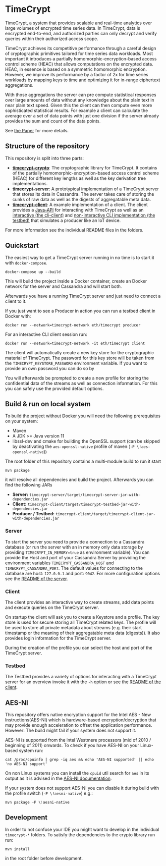 # TimeCrypt

TimeCrypt, a system that provides scalable and real-time analytics over large volumes of encrypted time series data.
In TimeCrypt, data is encrypted end-to-end, and authorized parties can only decrypt and verify queries within their authorized access scope.

TimeCrypt achieves its competitive performance through a careful design of cryptographic primitives tailored for time series data workloads.
Most important it introduces a partially homomorphic-encryption-based access control scheme (HEAC) that allows computations on the encrypted data.
HEAC, in essence is based on a symmetric homomorphic encryption.
However, we improve its performance by a factor of 2x for time series workloads by mapping keys to time and optimizing it for in-range ciphertext aggregations.

With those aggregations the server can pre compute statistical responses over large amounts of data without any knowledge about the plain text in near plain text speed.
Given this the client can then compute even more sophisticated statistical results.
For example a client can calculate the average over a set of data points with just one division if the server already provides the sum and count of the data points.

See [the Paper](https://www.usenix.org/system/files/nsdi20-paper-burkhalter.pdf) for more details.

## Structure of the repository
This repository is split into three parts:
- [**timecrypt-crypto**](timecrypt-crypto/README.md): The cryptographic library for TimeCrypt. It contains of the partially homomorphic-encryption-based access control scheme (HEAC) for different key lengths as well as the key derivation tree implementations.
- [**timecrypt-server**](timecrypt-server/README.md): A prototypical implementation of a TimeCrypt server that stores its data in Cassandra. The server takes care of storing the cunks of raw data as well as the digests of aggregatable meta data.
- [**timecrypt-client**](timecrypt-client/README.md): A example implementation of a client. The client provides a [Java-API](timecrypt-client/src/main/java/ch/ethz/dsg/timecrypt/TimeCryptClient.java) for interacting with TimeCrypt as well as an [interactive (the cli-client)](timecrypt-client/src/main/java/ch/ethz/dsg/timecrypt/CliClient.java) and [non-interactive CLI implementation (the testbed)](timecrypt-client/src/main/java/ch/ethz/dsg/timecrypt/TestBed.java) that simulates a producer like an IoT device.

For more information see the individual README files in the folders.

## Quickstart
The easiest way to get a TimeCrypt server running in no time is to start it with `docker-compose`.

```
docker-compose up --build
```

This will build the project inside a Docker container, create an Docker network for the server and Cassandra and will start both.

Afterwards you have a running TimeCrypt server and just need to connect a client to it.

If you just want to see a Producer in action you can run a testbed client in Docker with:

```
docker run --network=timecrypt-network eth/timecrypt producer
```

For an interactive CLI client session run:
```
docker run --network=timecrypt-network -it eth/timecrypt client
```

The client will automatically create a new key store for the cryptographic material of TimeCrypt. The password for this key store will be taken from the `TIMECRYPT_KEYSTORE_PASSWORD` environment variable. If you want to provide an own password you can do so by

You will afterwards be prompted to create a new profile for storing the confidential data of the streams as well as connection information. For this you can safely use the provided default options.

## Build & run on local system
To build the project without Docker you will need the following prerequisites on your system:
- Maven
- A JDK >= Java version 11
- libssl-dev and cmake for building the OpenSSL support (can be skipped by deactivating the `aes-openssl-native` profile of maven (`-P \!aes-openssl-native`))

The root folder of this repository contains a multi-module build to run it start
```
mvn package
```
it will resolve all dependencies and build the project. Afterwards you can find the following JARs
 - **Server:** `timecrypt-server/target/timecrypt-server-jar-with-dependencies.jar`
 - **Client:** `timecrypt-client/target/timecrypt-testbed-jar-with-dependencies.jar`
 - **Producer / Testbed:** `timecrypt-client/target/timecrypt-client-jar-with-dependencies.jar`

### Server
To start the server you need to provide a connection to a Cassandra database (or run the server with an in memory only data storage by providing `TIMECRYPT_IN_MEMORY=true` as environment variable).
You can provide the Host and port of your Cassandra Server by providing the environment variables `TIMECRYPT_CASSANDRA_HOST` and `TIMECRYPT_CASSANDRA_PORT`. The default values for connecting to the database are host: `127.0.0.1` and port: `9042`. For more configuration options see the [README of the server](timecrypt-server/README.md).

### Client
The client provides an interactive way to create streams, add data points and execute queries on the TimeCrypt server.

On startup the client will ask you to create a Keystore and a profile.
The key store is used for secure storing all TimeCrypt related keys.
The profile will be used to store all private metadata about streams (e.g. their start timestamp or the meaning of their aggregatable meta data (digests)).
It also provides login information for the TimeCrypt server.

During the creation of the profile you can select the host and port of the TimeCrypt server.

### Testbed
The Testbed provides a variety of options for interacting with a TimeCrypt server for an overview invoke it with the `-h` option or see the [README of the client](timecrypt-client/README.md).

## AES-NI
This repository offers native encryption support for the Intel AES - New Instructions(AES-NI) which is hardware-based encryption/decryption that may provide enough acceleration to offset the application performance. However: The build might fail if your system does not support it.

AES-NI is supported from the Intel Westmere processors (mid of 2010 / beginning of 2011) onwards.
To check if you have AES-NI on your Linux-based system run:

```
cat /proc/cpuinfo | grep -iq aes && echo 'AES-NI supported' || echo 'no AES-NI support'
```

On non Linux systems you can install the `cpuid` util search for `aes` in its output as it is advised in the [AES-NI documentation](https://software.intel.com/sites/default/files/m/d/4/1/d/8/AES-NI_Java_Linux_Testing_Configuration_Case_Study.pdf).

If your system does not support AES-NI you can disable it during build with the profile switch (`-P \!aesni-native`) e.g.:

```
mvn package -P \!aesni-native

```

## Development

In order to not confuse your IDE you might want to develop in the individual `timecrypt-*` folders.
To satisfy the dependencies to the crypto library run run:
```
mvn install
```
in the root folder before development.
